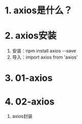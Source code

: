# 1. axios是什么？


# 2. axios安装
1. 安装：npm install axios --save
2. 导入：import axios from 'axios'

# 3. 01-axios


# 4. 02-axios 
1. axios封装